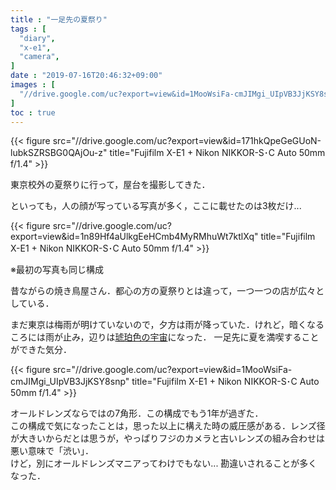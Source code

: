 ```yaml
---
title : "一足先の夏祭り"
tags : [
  "diary",
  "x-e1",
  "camera",
]
date : "2019-07-16T20:46:32+09:00"
images : [
  "//drive.google.com/uc?export=view&id=1MooWsiFa-cmJIMgi_UIpVB3JjKSY8snp",
]
toc : true
---
```


{{< figure src="//drive.google.com/uc?export=view&id=171hkQpeGeGUoN-lubkSZRSBG0QAjOu-z" title="Fujifilm X-E1 + Nikon NIKKOR-S･C Auto 50mm f/1.4" >}}

東京校外の夏祭りに行って，屋台を撮影してきた．
<!--more-->
といっても，人の顔が写っている写真が多く，ここに載せたのは3枚だけ...

{{< figure src="//drive.google.com/uc?export=view&id=1n89Hf4aUlkgEeHCmb4MyRMhuWt7ktlXq" title="Fujifilm X-E1 + Nikon NIKKOR-S･C Auto 50mm f/1.4" >}}

※最初の写真も同じ構成

昔ながらの焼き鳥屋さん．都心の方の夏祭りとは違って，一つ一つの店が広々としている．  

まだ東京は梅雨が明けていないので，夕方は雨が降っていた．けれど，暗くなるころには雨が止み，辺りは[琥珀色の宇宙](https://dic.nicovideo.jp/a/%E6%B8%A9%E6%95%85%E7%9F%A5%E6%96%B0%E3%81%A7%E3%81%84%E3%81%93%E3%81%A3%21)になった．
一足先に夏を満喫することができた気分．

{{< figure src="//drive.google.com/uc?export=view&id=1MooWsiFa-cmJIMgi_UIpVB3JjKSY8snp" title="Fujifilm X-E1 + Nikon NIKKOR-S･C Auto 50mm f/1.4" >}}

オールドレンズならではの7角形．この構成でもう1年が過ぎた．  
この構成で気になったことは，思った以上に構えた時の威圧感がある．レンズ径が大きいからだとは思うが，やっぱりフジのカメラと古いレンズの組み合わせは悪い意味で「渋い」．  
けど，別にオールドレンズマニアってわけでもない... 勘違いされることが多くなった．
